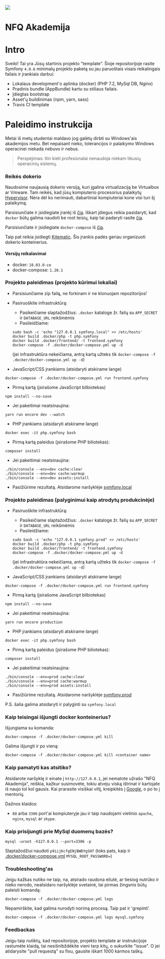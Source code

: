 ![](https://avatars0.githubusercontent.com/u/4995607?v=3&s=100)

NFQ Akademija
============

# Intro

Sveiki! Tai yra Jūsų startinis projekto "template". 
Šioje repositorijoje rasite Symfony `4.0.6` minimalų projekto paketą su jau paruoštais 
visais reikalingais failais ir įrankiais darbui:
 
- Lokalaus development'o aplinka (docker) (PHP 7.2, MySql DB, Nginx)
- Pradinis bundle (AppBundle) kartu su stiliaus failais.
- Įdiegtas bootstrap
- Asset'ų buildinimas (npm, yarn, sass)
- Travis CI template


# Paleidimo instrukcija

Metai iš metų studentai maldavo jog galėtų dirbti su Windows'ais akademijos metu.
 Bet nepaisant nieko, tolerancijos ir palaikymo Windows operacinei niekada nebuvo ir nebus.  

> Perspėjimas: Itin kieti profesionalai nenaudoja niekam tikusių operacinių sistemų. 

### Reikės dokerio

Naudosime naujausią dokerio versiją, kuri įgalina virtualizaciją be Virtualbox ar Vmware.
 Tam reikės, kad jūsų kompiuterio procesorius palaikytų [Hypervisor](https://en.wikipedia.org/wiki/Hypervisor).
 Nėra dėl ko nerimauti, dabartiniai kompiuteriai kone visi turi šį palaikymą.

Parsisiunčiate ir įsidiegiate įrankį iš [čia](https://docs.docker.com/install/linux/docker-ce/ubuntu/). Iškart įdiegus reikia pasidaryti, kad `docker` būtų galima naudoti be root teisių, kaip tai padaryti rasite [čia](https://docs.docker.com/compose/install/).

Parsisiunčiate ir įsidiegiate `docker-compose` iš [čia](https://github.com/docker/compose/releases).

Taip pat reikia įsidiegti [Kitematic](https://github.com/docker/kitematic/releases).
 Šis įrankis padės geriau organizuoti dokerio konteinerius. 

#### Versijų reikalavimai
* docker: `18.03.0-ce`
* docker-compose: `1.20.1`


### Projekto paleidimas (projekto kūrimui lokaliai)
* Parsisiunčiame zip failą, ne forkinam ir ne klonuojam repozitorijos! 

* Pasiruoškite infrastruktūrą:
  * Pasikeičiame slaptažodžius:
    `.docker` kataloge žr. failų su `APP_SECRET` ir `DATABASE_URL` reikšmėmis
  * Pasileidžiame:
  ```
  sudo bash -c 'echo "127.0.0.1 symfony.local" >> /etc/hosts'
  docker build .docker/php -t php.symfony 
  docker build .docker/frontend/ -t frontend.symfony
  docker-compose -f .docker/docker-compose.yml up -d
  ```
  (jei infrastruktūra nekeičiama, antrą kartą užteks tik `docker-compose -f .docker/docker-compose.yml up -d`)

* JavaScript/CSS įrankiams (atsidaryti atskirame lange)
```
docker-compose -f .docker/docker-compose.yml run frontend.symfony
```
  * Pirmą kartą (įsirašome JavaScript bilbiotekas)
  ```
  npm install --no-save
  ```
  * Jei pakeitimai neatsinaujina:
  ```
  yarn run encore dev --watch
  ```

* PHP įrankiams (atsidaryti atskirame lange)
```
docker exec -it php.symfony bash
```
  * Pirmą kartą paleidus (įsirašome PHP biliotekas):
  ```
  composer install
  ```
  * Jei pakeitimai neatsinaujina:
  ```
  ./bin/console --env=dev cache:clear
  ./bin/console --env=dev cache:warmup
  ./bin/console --env=dev assets:install
  ```

* Pasižiūrime rezultatą.
Atsidarome naršyklėje [symfony.local](http://symfony.local)


### Projekto paleidimas (palyginimui kaip atrodytų produkcinėje)

* Pasiruoškite infrastruktūrą:
  * Pasikeičiame slaptažodžius:
    `.docker` kataloge žr. failų su `APP_SECRET` ir `DATABASE_URL` reikšmėmis
  * Pasileidžiame:
  ```
  sudo bash -c 'echo "127.0.0.1 symfony.prod" >> /etc/hosts'
  docker build .docker/php -t php.symfony 
  docker build .docker/frontend/ -t frontend.symfony
  docker-compose -f .docker/docker-compose.yml up -d
  ```
  (jei infrastruktūra nekeičiama, antrą kartą užteks tik `docker-compose -f .docker/docker-compose.yml up -d`)

* JavaScript/CSS įrankiams (atsidaryti atskirame lange)
```
docker-compose -f .docker/docker-compose.yml run frontend.symfony
```
  * Pirmą kartą (įsirašome JavaScript bilbiotekas)
  ```
  npm install --no-save
  ```
  * Jei pakeitimai neatsinaujina:
  ```
  yarn run encore production
  ```

* PHP įrankiams (atsidaryti atskirame lange)
```
docker exec -it php.symfony bash
```
  * Pirmą kartą paleidus (įsirašome PHP biliotekas):
  ```
  composer install
  ```
  * Jei pakeitimai neatsinaujina:
  ```
  ./bin/console --env=prod cache:clear
  ./bin/console --env=prod cache:warmup
  ./bin/console --env=prod assets:install
  ```

* Pasižiūrime rezultatą.
Atsidarome naršyklėje [symfony.prod](http://symfony.prod)

P.S. šalia galima atsidaryti ir palyginti su `symfony.local`


### Kaip teisingai išjungti docker konteinerius?

Išjungiama su komanda:
```
docker-compose -f .docker/docker-compose.yml kill
```

Galima išjungti ir po vieną:
```
docker-compose -f .docker/docker-compose.yml kill <container name>
```


### Kaip pamatyti kas atsitiko?

Atsidarote naršyklę ir einate į `http://127.0.0.1`,
 jei nematote užrašo "NFQ Akademija", reiškia, kažkur susimovėte,
 tokiu atveju viską ištrinat ir kartojate iš naujo tol kol gausis.
 Kai prarasite visiškai viltį, kreipkitės į [Google](http://lmgtfy.com/?q=docker+is+not+working), o po to į mentorių.  

 Dažnos klaidos:
 
  * `80` arba `3306` port'ai kompiuteryje jau ir taip naudojami vietinio `apache`, `nginx`, `mysql` ar `skype`.

### Kaip prisijungti prie MySql duomenų bazės?

```
mysql -uroot -h127.0.0.1 --port=3306 -p
```
Slaptažodžiui naudoti `p9iijKcfgENjBWDYgSH7` (toks pats, kaip ir [.docker/docker-compose.yml](.docker/docker-compose.yml) `MYSQL_ROOT_PASSWORD=`)


### Troubleshooting'as

Jeigu kažkas nutiko ne taip, na, atsirado raudona eilutė, ar tiesiog nutrūko ir nieko nerodo, neatsidaro naršyklėje svetainė, tai pirmas žingsnis būtų paleisti komandą:

```
docker-compose -f .docker/docker-compose.yml logs 
```

Nepamirškite, kad galima nurodyti norimą procesą. Taip pat ir 'grepinti'.

```
docker-compose -f .docker/docker-compose.yml logs mysql.symfony
```

### Feedbackas

Jeigu taip nutiktų, kad repositorijoje, projekto template ar instrukcijoje rastumėte klaidą, tai nesišnibždėkite vieni tarp kitų, o sukurkite "issue". 
O jei atidarysite "pull requestą" su fixu, gausite iškart 1000 karmos taškų.
